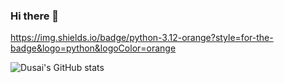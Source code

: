 ### Hi there 👋

https://img.shields.io/badge/python-3.12-orange?style=for-the-badge&logo=python&logoColor=orange

![Dusai's GitHub stats](https://github-readme-stats.vercel.app/api?username=Laihb1106205841&show_icons=true&theme=radical)

<!--
**Laihb1106205841/Laihb1106205841** is a ✨ _special_ ✨ repository because its `README.md` (this file) appears on your GitHub profile.

Here are some ideas to get you started:
![Dusai's GitHub stats](https://github-readme-stats.vercel.app/api?username=Laihb1106205841)
- 🔭 I’m currently working on ...
- 🌱 I’m currently learning ...
- 👯 I’m looking to collaborate on ...
- 🤔 I’m looking for help with ...
- 💬 Ask me about ...
- 📫 How to reach me: ...
- 😄 Pronouns: ...
- ⚡ Fun fact: ...
-->
